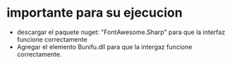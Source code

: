 # importante para su ejecucion

- descargar el paquete nuget: "FontAwesome.Sharp" para que la interfaz funcione correctamente
- Agregar el elemento Bunifu.dll para que la intergaz funcione correctamente.
  
